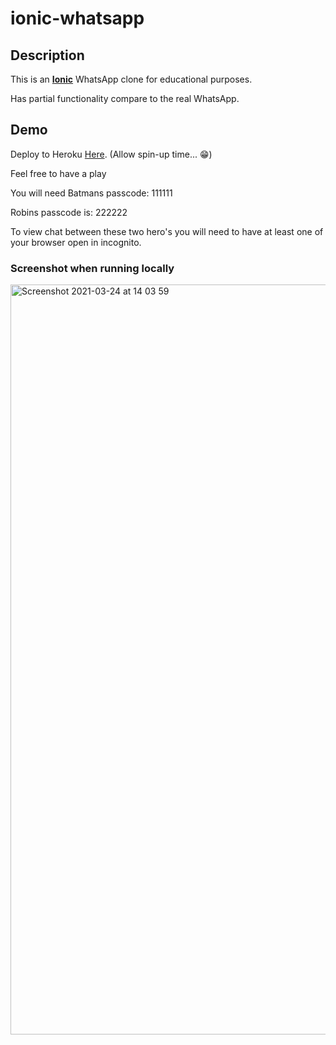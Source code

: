 # ionic-whatsapp

## Description
This is an **[Ionic](https://ionicframework.com/blog/heroku-ionic/)** WhatsApp clone for educational purposes.

Has partial functionality compare to the real WhatsApp.

## Demo
Deploy to Heroku [Here](https://whatsapp-ionic.herokuapp.com/). (Allow spin-up time... :grin:)


Feel free to have a play

You will need Batmans passcode: 111111

Robins passcode is: 222222

To view chat between these two hero's you will need to have at least one of your browser open in incognito.


### Screenshot when running locally 
<img width="1200" alt="Screenshot 2021-03-24 at 14 03 59" src="https://user-images.githubusercontent.com/24437988/112324093-50089200-8caa-11eb-9551-ba2462f5002c.png">


